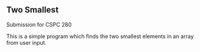 ## Two Smallest

Submission for CSPC 280

This is a simple program which finds the two smallest elements in an array from user input.

